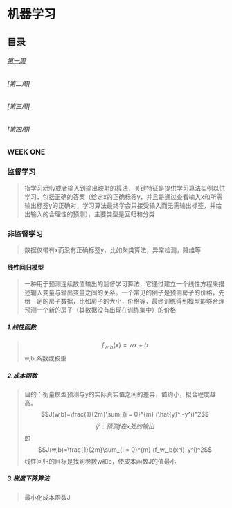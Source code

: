 # 机器学习
## 目录
###### [第一周](#one)
###### [第二周]
###### [第三周]
###### [第四周]

### <span id="one">WEEK ONE</span>
### 监督学习
> 指学习x到y或者输入到输出映射的算法，关键特征是提供学习算法实例以供学习，包括正确的答案（给定x的正确标签y，并且是通过查看输入x和所需输出标签y的正确对，学习算法最终学会只接受输入而无需输出标签，并给出输入的合理性的预测），主要类型是回归和分类
### 非监督学习
>数据仅带有x而没有正确标签y，比如聚类算法，异常检测，降维等

#### 线性回归模型
> 一种用于预测连续数值输出的监督学习算法，它通过建立一个线性方程来描述输入变量与输出变量之间的关系。一个常见的例子是预测房子的价格，先给一定的房子数据，比如房子的大小，价格等，最终训练得到模型能够合理预测一个新的房子（其数据没有出现在训练集中）的价格

##### 1.线性函数 
>$$f_w,_b(x)=wx+b$$w,b:系数或权重
##### 2.成本函数
>目的：衡量模型预测与y的实际真实值之间的差异，值约小，拟合程度越高。
 $$J(w,b)=\frac{1}{2m}\sum_{i = 0}^{m} (\hat{y}^i-y^i)^2$$
$$\hat{y}^i:预测f在x处的输出$$
即$$J(w,b)=\frac{1}{2m}\sum_{i = 0}^{m} (f_w,_b(x^i)-y^i)^2$$
线性回归的目标是找到参数w和b，使成本函数J的值最小 

##### 3.梯度下降算法
>最小化成本函数J

  